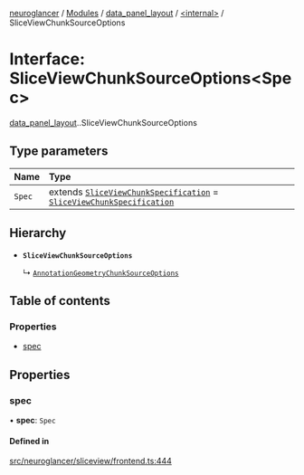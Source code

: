 [neuroglancer](../README.md) / [Modules](../modules.md) / [data\_panel\_layout](../modules/data_panel_layout.md) / [<internal\>](../modules/data_panel_layout._internal_.md) / SliceViewChunkSourceOptions

# Interface: SliceViewChunkSourceOptions<Spec\>

[data_panel_layout](../modules/data_panel_layout.md).[<internal>](../modules/data_panel_layout._internal_.md).SliceViewChunkSourceOptions

## Type parameters

| Name | Type |
| :------ | :------ |
| `Spec` | extends [`SliceViewChunkSpecification`](data_panel_layout._internal_.SliceViewChunkSpecification.md) = [`SliceViewChunkSpecification`](data_panel_layout._internal_.SliceViewChunkSpecification.md) |

## Hierarchy

- **`SliceViewChunkSourceOptions`**

  ↳ [`AnnotationGeometryChunkSourceOptions`](image_user_layer._internal_.AnnotationGeometryChunkSourceOptions.md)

## Table of contents

### Properties

- [spec](data_panel_layout._internal_.SliceViewChunkSourceOptions.md#spec)

## Properties

### spec

• **spec**: `Spec`

#### Defined in

[src/neuroglancer/sliceview/frontend.ts:444](https://github.com/ActiveBrainAtlas2/neuroglancer/blob/540617bc/src/neuroglancer/sliceview/frontend.ts#L444)
